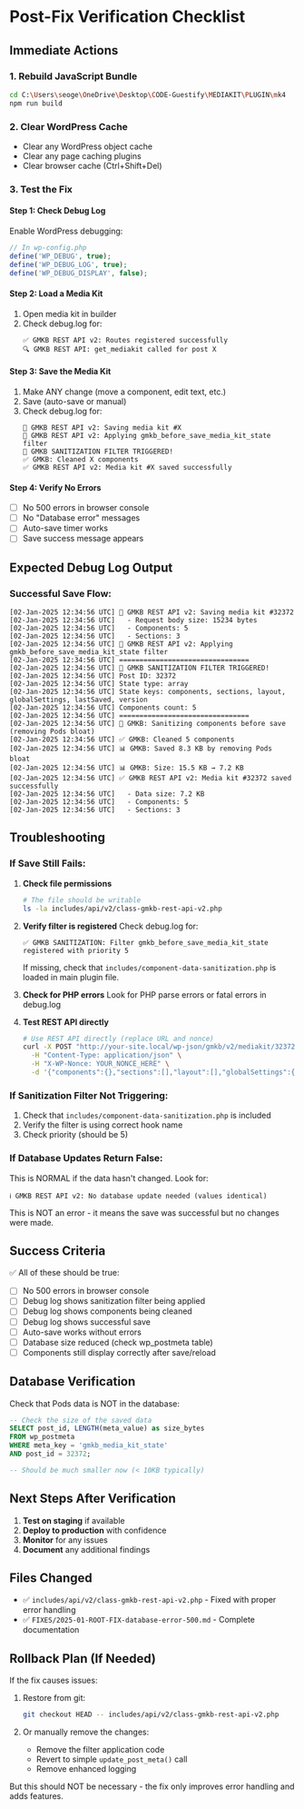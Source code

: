 # Post-Fix Verification Checklist

## Immediate Actions

### 1. Rebuild JavaScript Bundle
```bash
cd C:\Users\seoge\OneDrive\Desktop\CODE-Guestify\MEDIAKIT\PLUGIN\mk4
npm run build
```

### 2. Clear WordPress Cache
- Clear any WordPress object cache
- Clear any page caching plugins
- Clear browser cache (Ctrl+Shift+Del)

### 3. Test the Fix

#### Step 1: Check Debug Log
Enable WordPress debugging:
```php
// In wp-config.php
define('WP_DEBUG', true);
define('WP_DEBUG_LOG', true);
define('WP_DEBUG_DISPLAY', false);
```

#### Step 2: Load a Media Kit
1. Open media kit in builder
2. Check debug.log for:
   ```
   ✅ GMKB REST API v2: Routes registered successfully
   🔍 GMKB REST API: get_mediakit called for post X
   ```

#### Step 3: Save the Media Kit
1. Make ANY change (move a component, edit text, etc.)
2. Save (auto-save or manual)
3. Check debug.log for:
   ```
   💾 GMKB REST API v2: Saving media kit #X
   🔧 GMKB REST API v2: Applying gmkb_before_save_media_kit_state filter
   🚨 GMKB SANITIZATION FILTER TRIGGERED!
   ✅ GMKB: Cleaned X components
   ✅ GMKB REST API v2: Media kit #X saved successfully
   ```

#### Step 4: Verify No Errors
- [ ] No 500 errors in browser console
- [ ] No "Database error" messages
- [ ] Auto-save timer works
- [ ] Save success message appears

## Expected Debug Log Output

### Successful Save Flow:
```
[02-Jan-2025 12:34:56 UTC] 💾 GMKB REST API v2: Saving media kit #32372
[02-Jan-2025 12:34:56 UTC]   - Request body size: 15234 bytes
[02-Jan-2025 12:34:56 UTC]   - Components: 5
[02-Jan-2025 12:34:56 UTC]   - Sections: 3
[02-Jan-2025 12:34:56 UTC] 🔧 GMKB REST API v2: Applying gmkb_before_save_media_kit_state filter
[02-Jan-2025 12:34:56 UTC] ================================
[02-Jan-2025 12:34:56 UTC] 🚨 GMKB SANITIZATION FILTER TRIGGERED!
[02-Jan-2025 12:34:56 UTC] Post ID: 32372
[02-Jan-2025 12:34:56 UTC] State type: array
[02-Jan-2025 12:34:56 UTC] State keys: components, sections, layout, globalSettings, lastSaved, version
[02-Jan-2025 12:34:56 UTC] Components count: 5
[02-Jan-2025 12:34:56 UTC] ================================
[02-Jan-2025 12:34:56 UTC] 🧹 GMKB: Sanitizing components before save (removing Pods bloat)
[02-Jan-2025 12:34:56 UTC] ✅ GMKB: Cleaned 5 components
[02-Jan-2025 12:34:56 UTC] 📊 GMKB: Saved 8.3 KB by removing Pods bloat
[02-Jan-2025 12:34:56 UTC] 📊 GMKB: Size: 15.5 KB → 7.2 KB
[02-Jan-2025 12:34:56 UTC] ✅ GMKB REST API v2: Media kit #32372 saved successfully
[02-Jan-2025 12:34:56 UTC]   - Data size: 7.2 KB
[02-Jan-2025 12:34:56 UTC]   - Components: 5
[02-Jan-2025 12:34:56 UTC]   - Sections: 3
```

## Troubleshooting

### If Save Still Fails:

1. **Check file permissions**
   ```bash
   # The file should be writable
   ls -la includes/api/v2/class-gmkb-rest-api-v2.php
   ```

2. **Verify filter is registered**
   Check debug.log for:
   ```
   ✅ GMKB SANITIZATION: Filter gmkb_before_save_media_kit_state registered with priority 5
   ```
   
   If missing, check that `includes/component-data-sanitization.php` is loaded in main plugin file.

3. **Check for PHP errors**
   Look for PHP parse errors or fatal errors in debug.log

4. **Test REST API directly**
   ```bash
   # Use REST API directly (replace URL and nonce)
   curl -X POST "http://your-site.local/wp-json/gmkb/v2/mediakit/32372" \
     -H "Content-Type: application/json" \
     -H "X-WP-Nonce: YOUR_NONCE_HERE" \
     -d '{"components":{},"sections":[],"layout":[],"globalSettings":{}}'
   ```

### If Sanitization Filter Not Triggering:

1. Check that `includes/component-data-sanitization.php` is included
2. Verify the filter is using correct hook name
3. Check priority (should be 5)

### If Database Updates Return False:

This is NORMAL if the data hasn't changed. Look for:
```
ℹ️ GMKB REST API v2: No database update needed (values identical)
```

This is NOT an error - it means the save was successful but no changes were made.

## Success Criteria

✅ All of these should be true:
- [ ] No 500 errors in browser console
- [ ] Debug log shows sanitization filter being applied
- [ ] Debug log shows components being cleaned
- [ ] Debug log shows successful save
- [ ] Auto-save works without errors
- [ ] Database size reduced (check wp_postmeta table)
- [ ] Components still display correctly after save/reload

## Database Verification

Check that Pods data is NOT in the database:

```sql
-- Check the size of the saved data
SELECT post_id, LENGTH(meta_value) as size_bytes 
FROM wp_postmeta 
WHERE meta_key = 'gmkb_media_kit_state' 
AND post_id = 32372;

-- Should be much smaller now (< 10KB typically)
```

## Next Steps After Verification

1. **Test on staging** if available
2. **Deploy to production** with confidence
3. **Monitor** for any issues
4. **Document** any additional findings

## Files Changed

- ✅ `includes/api/v2/class-gmkb-rest-api-v2.php` - Fixed with proper error handling
- ✅ `FIXES/2025-01-ROOT-FIX-database-error-500.md` - Complete documentation

## Rollback Plan (If Needed)

If the fix causes issues:

1. Restore from git:
   ```bash
   git checkout HEAD -- includes/api/v2/class-gmkb-rest-api-v2.php
   ```

2. Or manually remove the changes:
   - Remove the filter application code
   - Revert to simple `update_post_meta()` call
   - Remove enhanced logging

But this should NOT be necessary - the fix only improves error handling and adds features.
